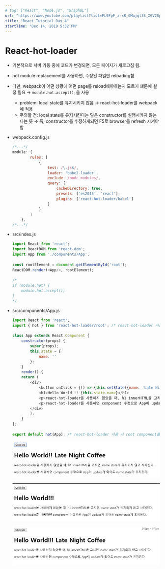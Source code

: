 ```yaml
---
# tag: ["React", "Node.js", "GraphQL"]
url: "https://www.youtube.com/playlist?list=PL9FpF_z-xR_GMujql3S_XGV2SpdfDBkeC"
title: "React Tutorial Day 4"
startTime: "Dec 14, 2019 5:32 PM"
---
```


# React-hot-loader

- 기본적으로 서버 가동 중에 코드가 변경되면, 모든 페이지가 새로고침 됨.
- hot module replacement를 사용하면, 수정된 파일만 reloading함
- 다만, webpack이 어떤 상황에 어떤 page를 reload해야하는지 모르기 떄문에 설정 필요 →  `module.hot.accept();`을 사용
    - problem: local state를 유지시키지 않음 → react-hot-loader를 webpack에 적용
    - 주의할 점: local state를 유지시킨다는 말은 constructor를 실행시키지 않는다는 뜻 → 즉, constructor를 수정하게되면 F5로 browser를 refresh 시켜야 함
- webpack.config.js
    ```javascript
    /*...*/
    module: {
            rules: [
                {
                    test: /\.js$/,
                    loader: 'babel-loader',
                    exclude: /node_modules/,
                    query: {
                        cacheDirectory: true,
                        presets: ['es2015', 'react'],
                        plugins: ['react-hot-loader/babel'] 
                    }
                }
            ]
        },
    /*...*/
    ```
- src/index.js    
    ```javascript
    import React from 'react';
    import ReactDOM from 'react-dom';
    import App from './components/App';
    
    const rootElement = document.getElementById('root');
    ReactDOM.render(<App/>, rootElement);
    
    /*
    if (module.hot) {
        module.hot.accept();
    }
    */
    ```
- src/components/App.js
    ```javascript
    import React from 'react';
    import { hot } from 'react-hot-loader/root'; /* react-hot-loader 사용 시 import 해줘야함 */
    
    class App extends React.Component {
        constructor(props) {
            super(props);
            this.state = {
                name: ''
            };
        }
        render() {
        return (
            <div>
                <button onClick = {() => {this.setState({name: 'Late Night Coffee'});}}>Click Me</button>
                <h1>Hello World!!! {this.state.name}</h1>
                <p>react-hot-loader을 사용하지 않았을 때, h1 innerHTML을 고치면, name state가 유지되지 않고 사라진다.</p>
                <p>react-hot-loader를 사용하면 component 수정으로 App이 update가 되어도 name state가 유지된다.</p>
            </div>
            );
        }
    };
    
    export default hot(App); /* react-hot-loader 사용 시 root component를 hot-exported로 변환해줘야함 */
    ```
    ![변경 전](Day4/Untitled.png)

    ![module.hot.accpet() 적용으로 코드 변경 시 page가 refresh되진 않지만, local state는 유지되지 않음](Day4/Untitled1.png)

    ![react-hot-loader 적용 후 코드 변경 시 state가 유지됨](Day4/Untitled2.png)
